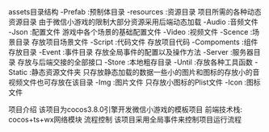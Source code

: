 assets目录结构
-Prefab :预制体目录
-resources :资源目录 项目所需的各种动态资源目录 由于微信小游戏的限制大部分资源采用后端动态加载
    -Audio :音频文件
    -Json :配置文件 游戏中各个场景的基础配置文件
    -Video :视频文件
-Scence :场景目录 存放项目场景文件
-Script :代码文件 存放项目代码
    -Compoments :组件存放目录
    -Event :事件目录 存放全局事件的配置以及操作方法
    -Server :服务器目录 存放与后端交接的全部接口
    -Store :本地粗存目录
    -Until :存放各种工具函数
-Static :静态资源文件夹 只存放静态加载的数据一些小的图片和图标的存放小的音视频文件也可存放在该目录
    -Img :图片文件 只存放小图标的Plist文件
    -Icon :图标文件

项目介绍 
    该项目为cocos3.8.0引擎开发微信小游戏的模板项目
    前端技术栈: cocos+ts+wx网络模块
流程控制 该项目采用全局事件来控制项目运行流程